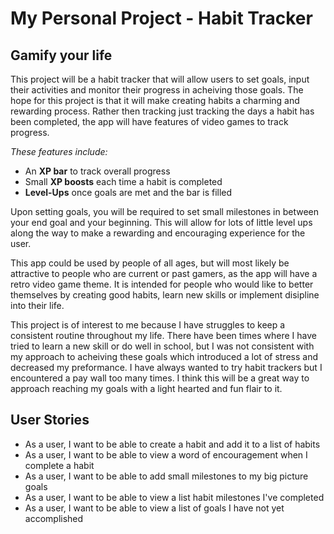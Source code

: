 # My Personal Project - Habit Tracker

## Gamify your life 

This project will be a habit tracker that will allow users to set goals, input their activities and monitor their progress in acheiving those goals. The hope for this project is that it will make creating habits a charming and rewarding process. Rather then tracking just tracking the days a habit has been completed, the app will have features of video games to track progress. 

*These features include:* 
- An **XP bar** to track overall progress
- Small **XP boosts** each time a habit is completed
- **Level-Ups** once goals are met and the bar is filled 

Upon setting goals, you will be required to set small milestones in between your end goal and your beginning. This will allow for lots of little level ups along the way to make a rewarding and encouraging experience for the user. 

This app could be used by people of all ages, but will most likely be attractive to people who are current or past gamers, as the app will have a retro video game theme. It is intended for people who would like to better themselves by creating good habits, learn new skills or implement disipline into their life.

This project is of interest to me because I have struggles to keep a consistent routine throughout my life. There have been times where I have tried to learn a new skill or do well in school, but I was not consistent with my approach to acheiving these goals which introduced a lot of stress and decreased my preformance. I have always wanted to try habit trackers but I encountered a pay wall too many times. I think this will be a great way to approach reaching my goals with a light hearted and fun flair to it. 

## User Stories 

- As a user, I want to be able to create a habit and add it to a list of habits
- As a user, I want to be able to view a word of encouragement when I complete a habit
- As a user, I want to be able to add small milestones to my big picture goals
- As a user, I want to be able to view a list habit milestones I've completed
- As a user, I want to be able to view a list of goals I have not yet accomplished
